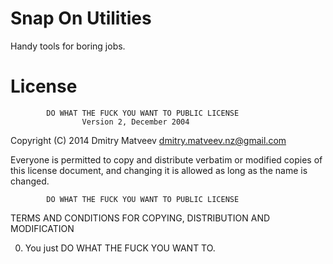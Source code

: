 # Snap On Utilities

Handy tools for boring jobs.

# License

            DO WHAT THE FUCK YOU WANT TO PUBLIC LICENSE
                    Version 2, December 2004

 Copyright (C) 2014 Dmitry Matveev <dmitry.matveev.nz@gmail.com>

 Everyone is permitted to copy and distribute verbatim or modified
 copies of this license document, and changing it is allowed as long
 as the name is changed.

            DO WHAT THE FUCK YOU WANT TO PUBLIC LICENSE
   TERMS AND CONDITIONS FOR COPYING, DISTRIBUTION AND MODIFICATION

  0. You just DO WHAT THE FUCK YOU WANT TO.